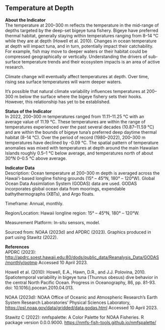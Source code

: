 ## Temperature at Depth

**About the Indicator**  
The temperature at 200–300 m reflects the temperature in the mid-range
of depths targeted by the deep-set bigeye tuna fishery. Bigeye have
preferred thermal habitat, generally staying within temperatures ranging
from 8–14 °C while they are at depth (Howell et al. 2010). Changes in
ocean temperature at depth will impact tuna, and in turn, potentially
impact their catchability. For example, fish may move to deeper waters
or their habitat could be compressed geographically or vertically.
Understanding the drivers of sub-surface temperature trends and their
ecosystem impacts is an area of active research.

Climate change will eventually affect temperatures at depth. Over time,
rising sea surface temperatures will warm deeper waters.

It’s possible that natural climate variability influences temperatures
at 200–300 m below the surface where the bigeye fishery sets their
hooks. However, this relationship has yet to be established.

**Status of the Indicator**  
In 2022, 200–300 m temperatures ranged from 11.11–11.25 °C with an
average value of 11.19 °C. These temperatures are within the range of
temperatures experienced over the past several decades (10.87–11.59 °C)
and are within the bounds of bigeye tuna’s preferred deep daytime
thermal habitat (8–14 °C). Over the period of record (1980–2022),
200–300 m temperatures have declined by -0.09 °C. The spatial pattern of
temperature anomalies was mixed with temperatures at depth around the
main Hawaiian Islands roughly 0.5–1 °C below average, and temperatures
north of about 30°N 0–0.5 °C above average.

**Indicator Data**  
Description: Ocean temperature at 200–300 m depth is averaged across the
Hawaiʻi-based longline fishing grounds (15° – 45°N, 180° – 120°W).
Global Ocean Data Assimilation System (GODAS) data are used. GODAS
incorporates global ocean data from moorings, expendable
bathythermographs (XBTs), and Argo floats.

Timeframe: Annual, monthly.

Region/Location: Hawaii longline region: 15° – 45°N, 180° – 120°W.

Measurement Platform: In-situ sensors, model.

Sourced from: NOAA (2023d) and APDRC (2023). Graphics produced in part
using Stawitz (2022).

**References**  
APDRC (2023):
<http://apdrc.soest.hawaii.edu:80/dods/public_data/Reanalysis_Data/GODAS/monthly/potmp>
Accessed 10 April 2023.

Howell et al. (2010): Howell, E.A., Hawn, D.R., and J.J. Polovina, 2010.
Spatiotemporal variability in bigeye tuna (Thunnus obesus) dive behavior
in the central North Pacific Ocean. Progress in Oceanography, 86,
pp. 81-93. doi: 10.1016/j.pocean.2010.04.013.

NOAA (2023d): NOAA Office of Oceanic and Atmospheric Research’s Earth
System Research Laboratories’ Physical Sciences Laboratory,
<https://psl.noaa.gov/data/gridded/data.godas.html> Accessed 10 April
2023.

Stawitz C (2022): nmfspalette: A Color Palette for NOAA Fisheries. R
package version 0.0.0.9000.
<https://nmfs-fish-tools.github.io/nmfspalette/>
